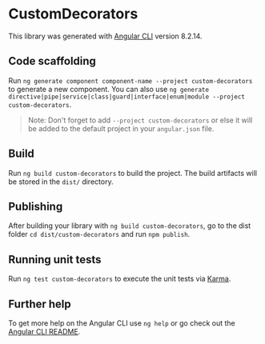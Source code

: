 # CustomDecorators

This library was generated with [Angular CLI](https://github.com/angular/angular-cli) version 8.2.14.

## Code scaffolding

Run `ng generate component component-name --project custom-decorators` to generate a new component. You can also use `ng generate directive|pipe|service|class|guard|interface|enum|module --project custom-decorators`.
> Note: Don't forget to add `--project custom-decorators` or else it will be added to the default project in your `angular.json` file. 

## Build

Run `ng build custom-decorators` to build the project. The build artifacts will be stored in the `dist/` directory.

## Publishing

After building your library with `ng build custom-decorators`, go to the dist folder `cd dist/custom-decorators` and run `npm publish`.

## Running unit tests

Run `ng test custom-decorators` to execute the unit tests via [Karma](https://karma-runner.github.io).

## Further help

To get more help on the Angular CLI use `ng help` or go check out the [Angular CLI README](https://github.com/angular/angular-cli/blob/master/README.md).
